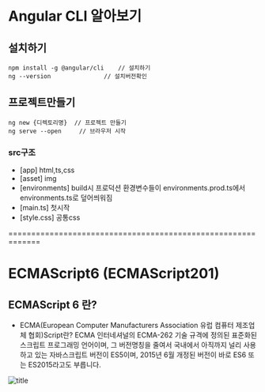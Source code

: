 # Angular CLI 알아보기

## 설치하기
```
npm install -g @angular/cli    // 설치하기 
ng --version 		       // 설치버전확인
```
## 프로젝트만들기
```
ng new {디렉토리명}  // 프로젝트 만들기
ng serve --open     // 브라우저 시작
```
### src구조
- [app] html,ts,css
- [asset] img
- [environments] build시 프로덕션 환경변수들이 environments.prod.ts에서 environments.ts로 덮어씌워짐
- [main.ts] 첫시작
- [style.css] 공통css



=============================================================
# ECMAScript6 (ECMAScript201)

## ECMAScript 6 란?
- ECMA(European Computer Manufacturers Association 유럽 컴퓨터 제조업체 협회)Script란? ECMA 인터네셔널의 ECMA-262 기술 규격에 정의된 표준화된 스크립트 프로그래밍 언어이며, 그 버전명칭을 줄여서 국내에서 아직까지 널리 사용하고 있는 자바스크립트 버전이 ES5이며, 2015년 6월 개정된 버전이 바로 ES6 또는 ES2015라고도 부릅니다. 

![title](https://github.com/jangmang/pub/blob/master/1.PNG "es6")


